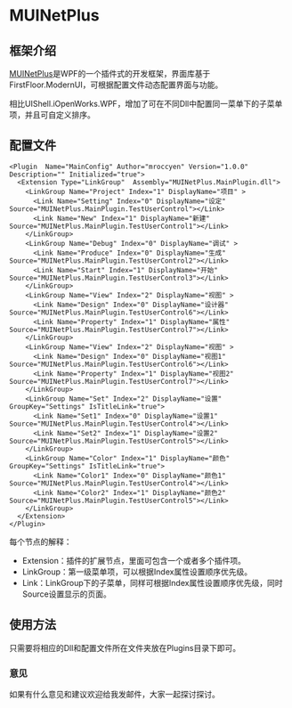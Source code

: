 # MUINetPlus

## 框架介绍
[MUINetPlus](https://github.com/MrocCyen/MUINetPlus)是WPF的一个插件式的开发框架，界面库基于FirstFloor.ModernUI，可根据配置文件动态配置界面与功能。

相比UIShell.iOpenWorks.WPF，增加了可在不同Dll中配置同一菜单下的子菜单项，并且可自定义排序。

## 配置文件

```
<Plugin  Name="MainConfig" Author="mroccyen" Version="1.0.0" Description="" Initialized="true">
  <Extension Type="LinkGroup"  Assembly="MUINetPlus.MainPlugin.dll">
    <LinkGroup Name="Project" Index="1" DisplayName="项目" >
      <Link Name="Setting" Index="0" DisplayName="设定" Source="MUINetPlus.MainPlugin.TestUserControl"></Link>
      <Link Name="New" Index="1" DisplayName="新建" Source="MUINetPlus.MainPlugin.TestUserControl1"></Link>
    </LinkGroup>
    <LinkGroup Name="Debug" Index="0" DisplayName="调试" >
      <Link Name="Produce" Index="0" DisplayName="生成" Source="MUINetPlus.MainPlugin.TestUserControl2"></Link>
      <Link Name="Start" Index="1" DisplayName="开始" Source="MUINetPlus.MainPlugin.TestUserControl3"></Link>
    </LinkGroup>
    <LinkGroup Name="View" Index="2" DisplayName="视图" >
      <Link Name="Design" Index="0" DisplayName="设计器" Source="MUINetPlus.MainPlugin.TestUserControl6"></Link>
      <Link Name="Property" Index="1" DisplayName="属性" Source="MUINetPlus.MainPlugin.TestUserControl7"></Link>
    </LinkGroup>
    <LinkGroup Name="View" Index="2" DisplayName="视图" >
      <Link Name="Design" Index="0" DisplayName="视图1" Source="MUINetPlus.MainPlugin.TestUserControl6"></Link>
      <Link Name="Property" Index="1" DisplayName="视图2" Source="MUINetPlus.MainPlugin.TestUserControl7"></Link>
    </LinkGroup>
    <LinkGroup Name="Set" Index="2" DisplayName="设置" GroupKey="Settings" IsTitleLink="true">
      <Link Name="Set1" Index="0" DisplayName="设置1" Source="MUINetPlus.MainPlugin.TestUserControl4"></Link>
      <Link Name="Set2" Index="1" DisplayName="设置2" Source="MUINetPlus.MainPlugin.TestUserControl5"></Link>
    </LinkGroup>
    <LinkGroup Name="Color" Index="1" DisplayName="颜色" GroupKey="Settings" IsTitleLink="true">
      <Link Name="Color1" Index="0" DisplayName="颜色1" Source="MUINetPlus.MainPlugin.TestUserControl4"></Link>
      <Link Name="Color2" Index="1" DisplayName="颜色2" Source="MUINetPlus.MainPlugin.TestUserControl5"></Link>
    </LinkGroup>
  </Extension>
</Plugin>
```

每个节点的解释：

- Extension：插件的扩展节点，里面可包含一个或者多个插件项。
- LinkGroup：第一级菜单项，可以根据Index属性设置顺序优先级。
- Link：LinkGroup下的子菜单，同样可根据Index属性设置顺序优先级，同时Source设置显示的页面。

## 使用方法
只需要将相应的Dll和配置文件所在文件夹放在Plugins目录下即可。


### 意见
如果有什么意见和建议欢迎给我发邮件，大家一起探讨探讨。
